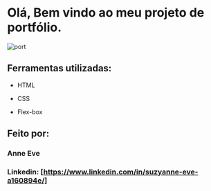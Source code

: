 # Olá, Bem vindo ao meu projeto de portfólio.

![port](https://github.com/AnneEve/Portfolio/assets/83713267/9c16b034-9433-426d-bd4c-1c6f567a6159)

## Ferramentas utilizadas:

* HTML

* CSS

* Flex-box

## Feito por:

### Anne Eve

### Linkedin: [https://www.linkedin.com/in/suzyanne-eve-a160894e/]

```
